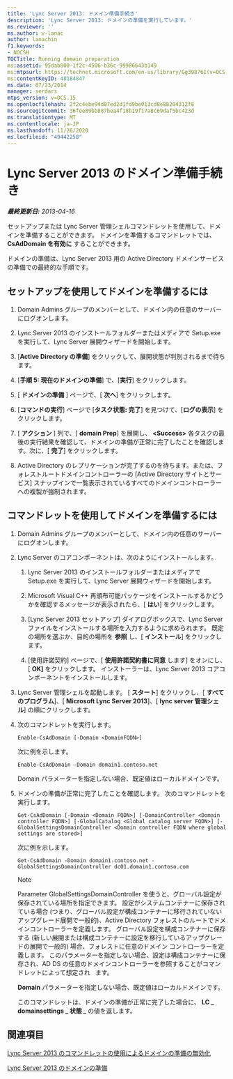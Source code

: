 ```yaml
---
title: 'Lync Server 2013: ドメイン準備手続き'
description: 'Lync Server 2013: ドメインの準備を実行しています。'
ms.reviewer: ''
ms.author: v-lanac
author: lanachin
f1.keywords:
- NOCSH
TOCTitle: Running domain preparation
ms:assetid: 95dab800-1f2c-4506-b36c-99986643b149
ms:mtpsurl: https://technet.microsoft.com/en-us/library/Gg398761(v=OCS.15)
ms:contentKeyID: 48184847
ms.date: 07/23/2014
manager: serdars
mtps_version: v=OCS.15
ms.openlocfilehash: 2f2c4ebe94d07ed2d1fd9be013cd8e88204312f8
ms.sourcegitcommit: 36fee89bb887bea4f18b19f17a8c69daf5bc423d
ms.translationtype: MT
ms.contentlocale: ja-JP
ms.lasthandoff: 11/26/2020
ms.locfileid: "49442258"
---
```

# <a name="running-domain-preparation-for-lync-server-2013"></a>Lync Server 2013 のドメイン準備手続き

<div data-xmlns="http://www.w3.org/1999/xhtml">

<div class="topic" data-xmlns="http://www.w3.org/1999/xhtml" data-msxsl="urn:schemas-microsoft-com:xslt" data-cs="https://msdn.microsoft.com/">

<div data-asp="https://msdn2.microsoft.com/asp">



</div>

<div id="mainSection">

<div id="mainBody">

<span> </span>

_**最終更新日:** 2013-04-16_

セットアップまたは Lync Server 管理シェルコマンドレットを使用して、ドメインを準備することができます。 ドメインを準備するコマンドレットでは、 **CsAdDomain を有効に** することができます。

ドメインの準備は、Lync Server 2013 用の Active Directory ドメインサービスの準備での最終的な手順です。

<div>

## <a name="to-use-setup-to-prepare-domains"></a>セットアップを使用してドメインを準備するには

1.  Domain Admins グループのメンバーとして、ドメイン内の任意のサーバーにログオンします。

2.  Lync Server 2013 のインストールフォルダーまたはメディアで Setup.exe を実行して、Lync Server 展開ウィザードを開始します。

3.  [**Active Directory の準備**] をクリックして、展開状態が判別されるまで待ちます。

4.  [**手順 5: 現在のドメインの準備**] で、[**実行**] をクリックします。

5.  [ **ドメインの準備** ] ページで、[ **次へ**] をクリックします。

6.  [**コマンドの実行**] ページで [**タスク状態: 完了**] を見つけて、[**ログの表示**] をクリックします。

7.  [ **アクション** ] 列で、[ **domain Prep**] を展開し、 **\<Success\>** 各タスクの最後の実行結果を確認して、ドメインの準備が正常に完了したことを確認します。次に、[ **完了**] をクリックします。

8.  Active Directory のレプリケーションが完了するのを待ちます。または、フォレストルートドメインコントローラーの [Active Directory サイトとサービス] スナップインで一覧表示されているすべてのドメインコントローラーへの複製が強制されます。

</div>

<div>

## <a name="to-use-cmdlets-to-prepare-the-domain"></a>コマンドレットを使用してドメインを準備するには

1.  Domain Admins グループのメンバーとして、ドメイン内の任意のサーバーにログオンします。

2.  Lync Server のコアコンポーネントは、次のようにインストールします。
    
    1.  Lync Server 2013 のインストールフォルダーまたはメディアで Setup.exe を実行して、Lync Server 展開ウィザードを開始します。
    
    2.  Microsoft Visual C++ 再頒布可能パッケージをインストールするかどうかを確認するメッセージが表示されたら、[ **はい**] をクリックします。
    
    3.  [Lync Server 2013 セットアップ] ダイアログボックスで、Lync Server ファイルをインストールする場所を入力するように求められます。 既定の場所を選ぶか、目的の場所を **参照** し、[ **インストール**] をクリックします。
    
    4.  [使用許諾契約] ページで、[ **使用許諾契約書に同意** します] をオンにし、[ **OK]** をクリックします。 インストーラーは、Lync Server 2013 コアコンポーネントをインストールします。

3.  Lync Server 管理シェルを起動します。 [ **スタート**] をクリックし、[ **すべてのプログラム**]、[ **Microsoft Lync Server 2013**]、[ **lync server 管理シェル**] の順にクリックします。

4.  次のコマンドレットを実行します。
    
        Enable-CsAdDomain [-Domain <DomainFQDN>] 
    
    次に例を示します。
    
        Enable-CsAdDomain -Domain domain1.contoso.net 
    
    Domain パラメーターを指定しない場合、既定値はローカルドメインです。

5.  ドメインの準備が正常に完了したことを確認します。 次のコマンドレットを実行します。
    
        Get-CsAdDomain [-Domain <Domain FQDN>] [-DomainController <Domain controller FQDN>] [-GlobalCatalog <Global catalog server FQDN>] [-GlobalSettingsDomainController <Domain controller FQDN where global settings are stored>] 
    
    次に例を示します。
    
        Get-CsAdDomain -Domain domain1.contoso.net -GlobalSettingsDomainController dc01.domain1.contoso.com
    
    <div>
    

    > [!NOTE]  
    > Parameter GlobalSettingsDomainController を使うと、グローバル設定が保存されている場所を指定できます。 設定がシステムコンテナーに保存されている場合 (つまり、グローバル設定が構成コンテナーに移行されていないアップグレード展開で一般的)、Active Directory フォレストのルートでドメインコントローラーを定義します。 グローバル設定を構成コンテナーに保存する (新しい展開または構成コンテナーに設定を移行しているアップグレードの展開で一般的) 場合、フォレストに任意のドメイン コントローラーを定義します。 このパラメーターを指定しない場合、設定は構成コンテナーに保存され、AD DS の任意のドメインコントローラーを参照することがコマンドレットによって想定され &nbsp; ます。

    
    </div>
    
    **Domain** パラメーターを指定しない場合、既定値はローカルドメインです。
    
    このコマンドレットは、ドメインの準備が正常に完了した場合に、 **LC \_ domainsettings \_ 状態 \_** の値を返します。

</div>

<div>

## <a name="see-also"></a>関連項目


[Lync Server 2013 のコマンドレットの使用によるドメインの準備の無効化](lync-server-2013-using-cmdlets-to-reverse-domain-preparation.md)  


[Lync Server 2013 のドメインの準備](lync-server-2013-preparing-domains.md)  
  

</div>

</div>

<span> </span>

</div>

</div>

</div>

